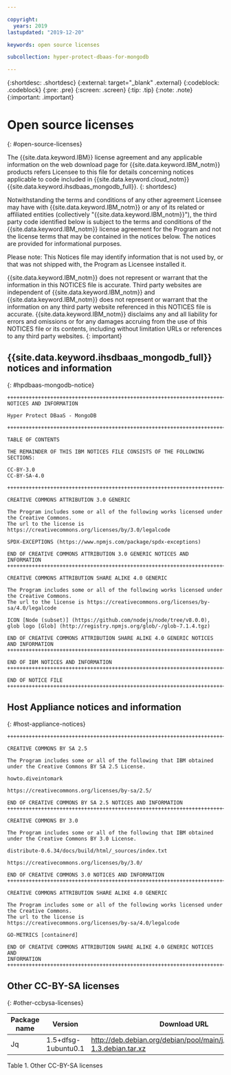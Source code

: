 ```yaml
---

copyright:
  years: 2019
lastupdated: "2019-12-20"

keywords: open source licenses

subcollection: hyper-protect-dbaas-for-mongodb

---
```


{:shortdesc: .shortdesc}
{:external: target="_blank" .external}
{:codeblock: .codeblock}
{:pre: .pre}
{:screen: .screen}
{:tip: .tip}
{:note: .note}
{:important: .important}

# Open source licenses
{: #open-source-licenses}

The {{site.data.keyword.IBM}} license agreement and any applicable information on the web download page for {{site.data.keyword.IBM_notm}} products refers Licensee to this file for details concerning notices applicable to code included in {{site.data.keyword.cloud_notm}} {{site.data.keyword.ihsdbaas_mongodb_full}}.
{: shortdesc}

Notwithstanding the terms and conditions of any other agreement Licensee may have with {{site.data.keyword.IBM_notm}} or any of its related or affiliated entities (collectively "{{site.data.keyword.IBM_notm}}"), the third party code identified below is subject to the terms and conditions of the {{site.data.keyword.IBM_notm}} license agreement for the Program and not the license terms that may be contained in the notices below. The notices are provided for informational purposes.

Please note: This Notices file may identify information that is not used by, or that was not shipped with, the Program as Licensee installed it.

{{site.data.keyword.IBM_notm}} does not represent or warrant that the information in this NOTICES file is accurate. Third party websites are independent of {{site.data.keyword.IBM_notm}} and {{site.data.keyword.IBM_notm}} does not represent or warrant that the information on any third party website referenced in this NOTICES file is accurate. {{site.data.keyword.IBM_notm}} disclaims any and all liability for errors and omissions or for any damages accruing from the use of this NOTICES file or its contents, including without limitation URLs or references to any third party websites.
{: important}

## {{site.data.keyword.ihsdbaas_mongodb_full}} notices and information
{: #hpdbaas-mongodb-notice}

```
++++++++++++++++++++++++++++++++++++++++++++++++++++++++++++++++++++++++
NOTICES AND INFORMATION

Hyper Protect DBaaS - MongoDB

++++++++++++++++++++++++++++++++++++++++++++++++++++++++++++++++++++++++

TABLE OF CONTENTS

THE REMAINDER OF THIS IBM NOTICES FILE CONSISTS OF THE FOLLOWING
SECTIONS:

CC-BY-3.0  
CC-BY-SA-4.0

++++++++++++++++++++++++++++++++++++++++++++++++++++++++++++++++++++++++

CREATIVE COMMONS ATTRIBUTION 3.0 GENERIC

The Program includes some or all of the following works licensed under
the Creative Commons.
The url to the license is https://creativecommons.org/licenses/by/3.0/legalcode

SPDX-EXCEPTIONS (https://www.npmjs.com/package/spdx-exceptions)

END OF CREATIVE COMMONS ATTRIBUTION 3.0 GENERIC NOTICES AND INFORMATION
++++++++++++++++++++++++++++++++++++++++++++++++++++++++++++++++++++++++

CREATIVE COMMONS ATTRIBUTION SHARE ALIKE 4.0 GENERIC

The Program includes some or all of the following works licensed under
the Creative Commons.
The url to the license is https://creativecommons.org/licenses/by-sa/4.0/legalcode

ICON [Node (subset)] (https://github.com/nodejs/node/tree/v8.0.0),
glob logo [Glob] (http://registry.npmjs.org/glob/-/glob-7.1.4.tgz)

END OF CREATIVE COMMONS ATTRIBUTION SHARE ALIKE 4.0 GENERIC NOTICES AND INFORMATION
++++++++++++++++++++++++++++++++++++++++++++++++++++++++++++++++++++++++

END OF IBM NOTICES AND INFORMATION
++++++++++++++++++++++++++++++++++++++++++++++++++++++++++++++++++++++++

END OF NOTICE FILE
++++++++++++++++++++++++++++++++++++++++++++++++++++++++++++++++++++++++

```

## Host Appliance notices and information
{: #host-appliance-notices}

```
++++++++++++++++++++++++++++++++++++++++++++++++++++++++++++++++++++++++++++++++

CREATIVE COMMONS BY SA 2.5

The Program includes some or all of the following that IBM obtained
under the Creative Commons BY SA 2.5 License.

howto.diveintomark

https://creativecommons.org/licenses/by-sa/2.5/

END OF CREATIVE COMMONS BY SA 2.5 NOTICES AND INFORMATION
++++++++++++++++++++++++++++++++++++++++++++++++++++++++++++++++++++++++++++++++

CREATIVE COMMONS BY 3.0

The Program includes some or all of the following that IBM obtained
under the Creative Commons BY 3.0 License.

distribute-0.6.34/docs/build/html/_sources/index.txt

https://creativecommons.org/licenses/by/3.0/

END OF CREATIVE COMMONS 3.0 NOTICES AND INFORMATION
++++++++++++++++++++++++++++++++++++++++++++++++++++++++++++++++++++++++++++++++

CREATIVE COMMONS ATTRIBUTION SHARE ALIKE 4.0 GENERIC

The Program includes some or all of the following works licensed under
the Creative Commons.
The url to the license is
https://creativecommons.org/licenses/by-sa/4.0/legalcode

GO-METRICS [containerd]

END OF CREATIVE COMMONS ATTRIBUTION SHARE ALIKE 4.0 GENERIC NOTICES AND
INFORMATION
++++++++++++++++++++++++++++++++++++++++++++++++++++++++++++++++++++++++++++++++    
```

## Other CC-BY-SA licenses
{: #other-ccbysa-licenses}

Package name | Version | Download URL
-------------|---------|-------------
Jq | 1.5+dfsg-1ubuntu0.1 | http://deb.debian.org/debian/pool/main/j/jq/jq_1.5+dfsg-1.3.debian.tar.xz

Table 1. Other CC-BY-SA licenses
